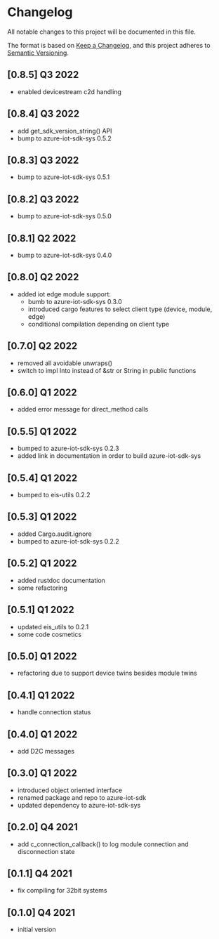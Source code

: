 # Changelog

All notable changes to this project will be documented in this file.

The format is based on [Keep a Changelog](https://keepachangelog.com/en/1.0.0/),
and this project adheres to [Semantic Versioning](https://semver.org/spec/v2.0.0.html).

## [0.8.5] Q3 2022
 - enabled devicestream c2d handling

## [0.8.4] Q3 2022
 - add get_sdk_version_string() API
 - bump to azure-iot-sdk-sys 0.5.2

## [0.8.3] Q3 2022
 - bump to azure-iot-sdk-sys 0.5.1

## [0.8.2] Q3 2022
 - bump to azure-iot-sdk-sys 0.5.0

## [0.8.1] Q2 2022
 - bump to azure-iot-sdk-sys 0.4.0

## [0.8.0] Q2 2022
 - added iot edge module support:
   - bumb to azure-iot-sdk-sys 0.3.0
   - introduced cargo features to select client type (device, module, edge)
   - conditional compilation depending on client type

## [0.7.0] Q2 2022
 - removed all avoidable unwraps()
 - switch to impl Into<String> instead of &str or String in public functions

## [0.6.0] Q1 2022
 - added error message for direct_method calls

## [0.5.5] Q1 2022
 - bumped to azure-iot-sdk-sys 0.2.3
 - added link in documentation in order to build azure-iot-sdk-sys

## [0.5.4] Q1 2022
 - bumped to eis-utils 0.2.2

## [0.5.3] Q1 2022
 - added Cargo.audit.ignore
 - bumped to azure-iot-sdk-sys 0.2.2

## [0.5.2] Q1 2022
 - added rustdoc documentation
 - some refactoring

## [0.5.1] Q1 2022
 - updated eis_utils to 0.2.1
 - some code cosmetics

## [0.5.0] Q1 2022
 - refactoring due to support device twins besides module twins

## [0.4.1] Q1 2022
 - handle connection status

## [0.4.0] Q1 2022
 - add D2C messages

## [0.3.0] Q1 2022
 - introduced object oriented interface
 - renamed package and repo to azure-iot-sdk
 - updated dependency to azure-iot-sdk-sys

## [0.2.0] Q4 2021
 - add c_connection_callback() to log module connection and disconnection state

## [0.1.1] Q4 2021
 - fix compiling for 32bit systems

## [0.1.0] Q4 2021
 - initial version

